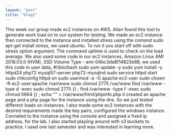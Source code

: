 ```yaml
---
layout: "post"
title: "blog1"
---
```

This week our group made ec2 instances on AWS. Allan found this tool to generate work load on to our system for 
testing. We made an ec2 instance then connected to the instance and installed stress using the comand sudo apt-get 
install stress, we used ubuntu. To run it you start off with sudo stress option argument. The command uptime is used 
to check on the load average. We also used some code in our ec2 instances, 
Amazon Linux AMI 2018.03.0 (HVM), SSD Volume Type - ami-04bc3da8f14823e88, we used this code in user data, 
#!/bin/bash
sudo yum update -y
sudo yum install -y httpd24 php72 mysql57-server php72-mysqlnd
sudo service httpd start
sudo chkconfig httpd on
sudo usermod -a -G apache ec2-user
sudo chown -R ec2-user:apache /var/www
sudo chmod 2775 /var/www
find /var/www -type d -exec sudo chmod 2775 {} \;
find /var/www -type f -exec sudo chmod 0664 {} \;
echo "<?php phpinfo(); ?>" > /var/www/html/phpinfo.php
it created an apache page and a php page for the instance using the dns. So we just tested different loads on 
instances. I also made some ec2 instances with the desired requirements made the key pairs, configured the windows 
instance. Conneted to the instance using the console and assigned a fixed ip address. 
 for the lab. I also started playiing around with s3 buckets to practice. I
used one last semester and was interested in learning more. 
  
